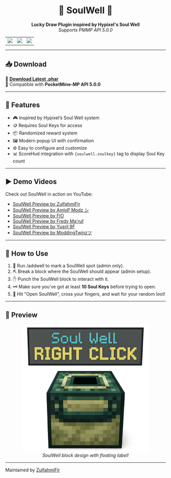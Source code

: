 <h1 align="center">🔮 SoulWell 🔮</h1>

<p align="center">
  <b>Lucky Draw Plugin inspired by Hypixel's Soul Well</b><br>
  <i>Supports PMMP API 5.0.0</i>
</p>

<table> <tr> <td><img src="https://1.bp.blogspot.com/-olWvczoyzGc/XvgRyuHRH9I/AAAAAAAAAC8/yVPSF1naxAAWVzvuxGslbDrKUceYKiqGgCK4BGAsYHg/s1920/Screenshot_2020-06-28-10-35-27-306_com.mojang.png" width="600"/></td> <td><img src="https://1.bp.blogspot.com/-QkEkQaUq5cY/XvgRyak50TI/AAAAAAAAAC4/x-64flc0ptkAwM-fPSd-tGJbyNMcX1FWwCK4BGAsYHg/s1920/Screenshot_2020-06-28-10-35-35-368_com.mojang.png" width="600"/></td> <td><img src="https://1.bp.blogspot.com/-GeOPaXJnLVE/XvgRx48NjqI/AAAAAAAAAC0/SavVnxUoXA0RPCQDDRDISr_4NNO-NVOjACK4BGAsYHg/s1920/Screenshot_2020-06-28-10-37-08-291_com.mojang.png" width="600"/></td> </tr> </table>

---

## 📥 Download

🔗 [**Download Latest .phar**](https://poggit.pmmp.io/r/256010/SoulWell.phar)  
🔧 Compatible with **PocketMine-MP API 5.0.0**

---

## 🧿 Features

- 🎮 Inspired by Hypixel’s Soul Well system
- 🪙 Requires Soul Keys for access
- 📦 Randomized reward system
- 🖼 Modern popup UI with confirmation
- ⚙️ Easy to configure and customize
- 📊 ScoreHud integration with `{soulwell.soulkey}` tag to display Soul Key count

---

## ▶️ Demo Videos

Check out SoulWell in action on YouTube:

- [SoulWell Preview by ZulfahmiFjr](https://www.youtube.com/watch?v=4cFAz_Sn1Eo)
- [SoulWell Preview by AmlxP Modz シ](https://www.youtube.com/watch?v=JBJBAauGoG4)
- [SoulWell Preview by FIO](https://www.youtube.com/watch?v=BdTHKTVP434)
- [SoulWell Preview by Fredy Ma'ruf](https://www.youtube.com/watch?v=R4vB_SDOgz0)
- [SoulWell Preview by Yusril 9F](https://www.youtube.com/watch?v=x550VlR_Q5s)
- [SoulWell Preview by ModdingTwinzツ](https://www.youtube.com/watch?v=2OWY2O6lcms)

---

## 🧾 How to Use

1. 🔧 Run /addwell to mark a SoulWell spot (admin only).
2. ⛏ Break a block where the SoulWell should appear (admin setup).
3. ✋ Punch the SoulWell block to interact with it.
4. 🗝 Make sure you've got at least **10 Soul Keys** before trying to open.
5. 🎉 Hit "Open SoulWell", cross your fingers, and wait for your random loot!

---

## 📸 Preview

<p align="center">
  <img src="https://github.com/ZulfahmiFjr/SoulWell/blob/master/icon.png?raw=true" width="400"/>
  <br><i>SoulWell block design with floating label!</i>
</p>

--- 
Maintained by [ZulfahmiFjr](https://github.com/ZulfahmiFjr)
